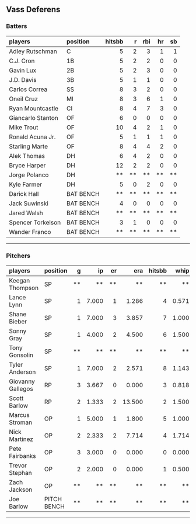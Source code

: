 ## Vass Deferens

### Batters

 
|players           |position  | hitsbb|  r| rbi| hr| sb| 
|:-----------------|:---------|------:|--:|---:|--:|--:| 
|Adley Rutschman   |C         |      5|  2|   3|  1|  1| 
|C.J. Cron         |1B        |      5|  2|   2|  0|  0| 
|Gavin Lux         |2B        |      5|  2|   3|  0|  0| 
|J.D. Davis        |3B        |      5|  1|   1|  0|  0| 
|Carlos Correa     |SS        |      8|  3|   2|  0|  0| 
|Oneil Cruz        |MI        |      8|  3|   6|  1|  0| 
|Ryan Mountcastle  |CI        |      8|  4|   7|  3|  0| 
|Giancarlo Stanton |OF        |      6|  0|   0|  0|  0| 
|Mike Trout        |OF        |     10|  4|   2|  1|  0| 
|Ronald Acuna Jr.  |OF        |      5|  1|   1|  1|  0| 
|Starling Marte    |OF        |      8|  4|   4|  2|  0| 
|Alek Thomas       |DH        |      6|  4|   2|  0|  0| 
|Bryce Harper      |DH        |     12|  2|   2|  0|  0| 
|Jorge Polanco     |DH        |     **| **|  **| **| **| 
|Kyle Farmer       |DH        |      5|  0|   2|  0|  0| 
|Darick Hall       |BAT BENCH |     **| **|  **| **| **| 
|Jack Suwinski     |BAT BENCH |      4|  0|   0|  0|  0| 
|Jared Walsh       |BAT BENCH |     **| **|  **| **| **| 
|Spencer Torkelson |BAT BENCH |      3|  1|   0|  0|  0| 
|Wander Franco     |BAT BENCH |     **| **|  **| **| **| 


* * *

### Pitchers

 
|players           |position    |  g|    ip| er|    era| hitsbb|  whip| so|  w| sv| 
|:-----------------|:-----------|--:|-----:|--:|------:|------:|-----:|--:|--:|--:| 
|Keegan Thompson   |SP          | **|    **| **|     **|     **|    **| **| **| **| 
|Lance Lynn        |SP          |  1| 7.000|  1|  1.286|      4| 0.571|  8|  1|  0| 
|Shane Bieber      |SP          |  1| 7.000|  3|  3.857|      7| 1.000| 11|  0|  0| 
|Sonny Gray        |SP          |  1| 4.000|  2|  4.500|      6| 1.500|  2|  0|  0| 
|Tony Gonsolin     |SP          | **|    **| **|     **|     **|    **| **| **| **| 
|Tyler Anderson    |SP          |  1| 7.000|  2|  2.571|      8| 1.143|  3|  0|  0| 
|Giovanny Gallegos |RP          |  3| 3.667|  0|  0.000|      3| 0.818|  3|  0|  1| 
|Scott Barlow      |RP          |  2| 1.333|  2| 13.500|      2| 1.500|  2|  0|  0| 
|Marcus Stroman    |OP          |  1| 5.000|  1|  1.800|      5| 1.000|  1|  0|  0| 
|Nick Martinez     |OP          |  2| 2.333|  2|  7.714|      4| 1.714|  2|  0|  2| 
|Pete Fairbanks    |OP          |  3| 3.000|  0|  0.000|      0| 0.000|  5|  0|  0| 
|Trevor Stephan    |OP          |  2| 2.000|  0|  0.000|      1| 0.500|  4|  0|  0| 
|Zach Jackson      |OP          | **|    **| **|     **|     **|    **| **| **| **| 
|Joe Barlow        |PITCH BENCH | **|    **| **|     **|     **|    **| **| **| **| 


* * *


